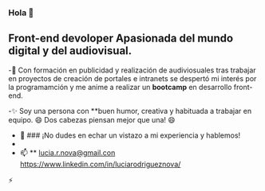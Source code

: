 ### Hola  👋

 ## Front-end devoloper Apasionada del mundo digital y del audiovisual.

-💭 Con formación en publicidad y realización de audiviosuales tras trabajar 
en proyectos de creación de portales e intranets se despertó mi interés por la programamción y me anime 
a realizar un **bootcamp** en desarrollo front-end.

-✨ Soy una persona con **buen humor, creativa y habituada a trabajar en equipo.
😄 Dos cabezas piensan mejor que una! 😄

- 💬 ### ¡No dudes en echar un vistazo a mi experiencia y hablemos!
- 
- 📫 ** lucia.r.nova@gmail.con 
 https://www.linkedin.com/in/luciarodrigueznova/

⚡ 
